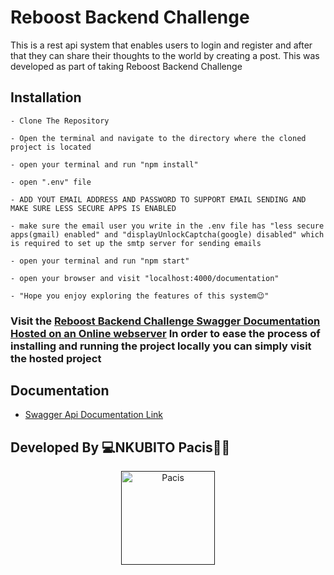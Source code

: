 # Reboost Backend Challenge
This is a rest api system that enables users to login and register and after that they can share their thoughts to the world by creating a post. This was developed as part of taking Reboost Backend Challenge

## Installation
    - Clone The Repository
    
    - Open the terminal and navigate to the directory where the cloned project is located
    
    - open your terminal and run "npm install"

    - open ".env" file

    - ADD YOUT EMAIL ADDRESS AND PASSWORD TO SUPPORT EMAIL SENDING AND MAKE SURE LESS SECURE APPS IS ENABLED
    
    - make sure the email user you write in the .env file has "less secure apps(gmail) enabled" and "displayUnlockCaptcha(google) disabled" which is required to set up the smtp server for sending emails
    
    - open your terminal and run "npm start"
    
    - open your browser and visit "localhost:4000/documentation"
    
    - "Hope you enjoy exploring the features of this system😉"

### Visit the [Reboost Backend Challenge Swagger Documentation Hosted on an Online webserver](https://reboost-rest-api-challenge.herokuapp.com/documentation/) In order to ease the process of installing and running the project locally you can simply visit the hosted project

## Documentation

- [Swagger Api Documentation Link](https://reboost-rest-api-challenge.herokuapp.com/documentation/)

## Developed By 💻NKUBITO Pacis👨‍💻
<div align="center">
    <a href="">
        <img
            alt="Pacis"
            src="https://pbs.twimg.com/profile_images/1470480975532642307/QssKJj62_400x400.jpg"
            width="150">
    </a>
</div>
